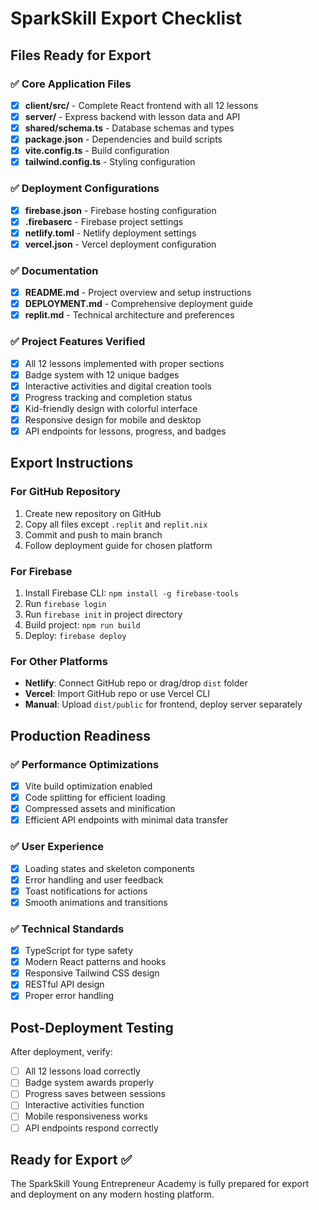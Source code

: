 # SparkSkill Export Checklist

## Files Ready for Export

### ✅ Core Application Files
- [x] **client/src/** - Complete React frontend with all 12 lessons
- [x] **server/** - Express backend with lesson data and API
- [x] **shared/schema.ts** - Database schemas and types
- [x] **package.json** - Dependencies and build scripts
- [x] **vite.config.ts** - Build configuration
- [x] **tailwind.config.ts** - Styling configuration

### ✅ Deployment Configurations
- [x] **firebase.json** - Firebase hosting configuration
- [x] **.firebaserc** - Firebase project settings
- [x] **netlify.toml** - Netlify deployment settings
- [x] **vercel.json** - Vercel deployment configuration

### ✅ Documentation
- [x] **README.md** - Project overview and setup instructions
- [x] **DEPLOYMENT.md** - Comprehensive deployment guide
- [x] **replit.md** - Technical architecture and preferences

### ✅ Project Features Verified
- [x] All 12 lessons implemented with proper sections
- [x] Badge system with 12 unique badges
- [x] Interactive activities and digital creation tools
- [x] Progress tracking and completion status
- [x] Kid-friendly design with colorful interface
- [x] Responsive design for mobile and desktop
- [x] API endpoints for lessons, progress, and badges

## Export Instructions

### For GitHub Repository
1. Create new repository on GitHub
2. Copy all files except `.replit` and `replit.nix`
3. Commit and push to main branch
4. Follow deployment guide for chosen platform

### For Firebase
1. Install Firebase CLI: `npm install -g firebase-tools`
2. Run `firebase login`
3. Run `firebase init` in project directory
4. Build project: `npm run build`
5. Deploy: `firebase deploy`

### For Other Platforms
- **Netlify**: Connect GitHub repo or drag/drop `dist` folder
- **Vercel**: Import GitHub repo or use Vercel CLI
- **Manual**: Upload `dist/public` for frontend, deploy server separately

## Production Readiness

### ✅ Performance Optimizations
- [x] Vite build optimization enabled
- [x] Code splitting for efficient loading
- [x] Compressed assets and minification
- [x] Efficient API endpoints with minimal data transfer

### ✅ User Experience
- [x] Loading states and skeleton components
- [x] Error handling and user feedback
- [x] Toast notifications for actions
- [x] Smooth animations and transitions

### ✅ Technical Standards
- [x] TypeScript for type safety
- [x] Modern React patterns and hooks
- [x] Responsive Tailwind CSS design
- [x] RESTful API design
- [x] Proper error handling

## Post-Deployment Testing

After deployment, verify:
- [ ] All 12 lessons load correctly
- [ ] Badge system awards properly
- [ ] Progress saves between sessions
- [ ] Interactive activities function
- [ ] Mobile responsiveness works
- [ ] API endpoints respond correctly

## Ready for Export ✅

The SparkSkill Young Entrepreneur Academy is fully prepared for export and deployment on any modern hosting platform.